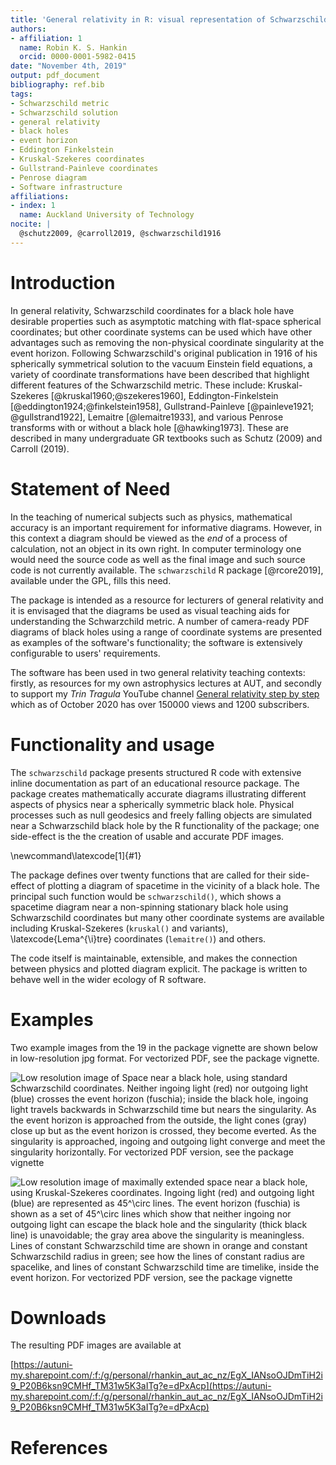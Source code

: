```yaml
---
title: 'General relativity in R: visual representation of Schwarzschild space using different coordinate systems'
authors:
- affiliation: 1
  name: Robin K. S. Hankin
  orcid: 0000-0001-5982-0415
date: "November 4th, 2019"
output: pdf_document
bibliography: ref.bib
tags:
- Schwarzschild metric
- Schwarzschild solution
- general relativity
- black holes
- event horizon
- Eddington Finkelstein
- Kruskal-Szekeres coordinates
- Gullstrand-Painleve coordinates
- Penrose diagram
- Software infrastructure
affiliations:
- index: 1
  name: Auckland University of Technology
nocite: |
  @schutz2009, @carroll2019, @schwarzschild1916
---
```


# Introduction




In general relativity, Schwarzschild coordinates for a black hole have
desirable properties such as asymptotic matching with flat-space
spherical coordinates; but other coordinate systems can be used which
have other advantages such as removing the non-physical coordinate
singularity at the event horizon.  Following Schwarzschild's original
publication in 1916 of his spherically symmetrical solution to the
vacuum Einstein field equations, a variety of coordinate
transformations have been described that highlight different features
of the Schwarzschild metric.  These include: Kruskal-Szekeres
[@kruskal1960;@szekeres1960], Eddington-Finkelstein
[@eddington1924;@finkelstein1958], Gullstrand-Painleve [@painleve1921;
@gullstrand1922], Lemaitre [@lemaitre1933], and various Penrose
transforms with or without a black hole [@hawking1973].  These are
described in many undergraduate GR textbooks such as Schutz (2009) and
Carroll (2019).

# Statement of Need

In the teaching of numerical subjects such as physics, mathematical
accuracy is an important requirement for informative diagrams.
However, in this context a diagram should be viewed as the _end_ of a
process of calculation, not an object in its own right.  In computer
terminology one would need the source code as well as the final image
and such source code is not currently available.  The `schwarzschild`
R package [@rcore2019], available under the GPL, fills this need.  

The package is intended as a resource for lecturers of general
relativity and it is envisaged that the diagrams be used as visual
teaching aids for understanding the Schwarzchild metric.  A number of
camera-ready PDF diagrams of black holes using a range of coordinate
systems are presented as examples of the software's functionality; the
software is extensively configurable to users' requirements.

The software has been used in two general relativity teaching
contexts: firstly, as resources for my own astrophysics lectures at
AUT, and secondly to support my _Trin Tragula_ YouTube channel
[General relativity step by
step](https://www.youtube.com/watch?v=JzCX3FqDIOc&list=PL9_n3Tqzq9iWtgD8POJFdnVUCZ_zw6OiB)
which as of October 2020 has over 150000 views and 1200 subscribers.

# Functionality and usage

The `schwarzschild` package presents structured R code with extensive
inline documentation as part of an educational resource package.  The
package creates mathematically accurate diagrams illustrating
different aspects of physics near a spherically symmetric black hole.
Physical processes such as null geodesics and freely falling objects
are simulated near a Schwarzschild black hole by the R functionality
of the package; one side-effect is the the creation of usable and
accurate PDF images.


\newcommand\latexcode[1]{#1}

The package defines over twenty functions that are called for their
side-effect of plotting a diagram of spacetime in the vicinity of a
black hole.  The principal such function would be `schwarzschild()`,
which shows a spacetime diagram near a non-spinning stationary black
hole using Schwarzschild coordinates but many other coordinate systems
are available including Kruskal-Szekeres (`kruskal()` and variants),
\latexcode{Lema\^{\i}tre} coordinates (`lemaitre()`) and others.

The code itself is maintainable, extensible, and makes
the connection between physics and plotted diagram explicit.  The
package is written to behave well in the wider ecology of R software.

# Examples

Two example images from the 19 in the package vignette are shown below
in low-resolution jpg format.  For vectorized PDF, see the package
vignette.



![Low resolution image of Space near a black
  hole, using standard Schwarzschild coordinates.
  Neither ingoing light (red) nor outgoing light (blue) crosses the
  event horizon (fuschia); inside the black hole, ingoing light
  travels backwards in Schwarzschild time but nears the singularity.
  As the event horizon is approached from the outside, the light cones
  (gray) close up but as the event horizon is crossed, they become
  everted.  As the singularity is approached, ingoing and outgoing
  light converge and meet the singularity horizontally.  For
  vectorized PDF version, see the package vignette](schwarzschild.jpg)

![Low resolution image of maximally extended space near a black hole,
  using Kruskal-Szekeres coordinates.  Ingoing light (red) and
  outgoing light (blue) are represented as $45^\circ$ lines.  The
  event horizon (fuschia) is shown as a set of $45^\circ$ lines which
  show that neither ingoing nor outgoing light can escape the black
  hole and the singularity (thick black line) is unavoidable; the gray
  area above the singularity is meaningless.  Lines of constant
  Schwarzschild time are shown in orange and constant Schwarzschild
  radius in green; see how the lines of constant radius are spacelike,
  and lines of constant Schwarzschild time are timelike, inside the
  event horizon.  For vectorized PDF version, see the package
  vignette](penrose_BH_extended.jpg)


# Downloads

The resulting PDF images are available at

[https://autuni-my.sharepoint.com/:f:/g/personal/rhankin_aut_ac_nz/EgX_IANsoOJDmTiH2i9_P20B6ksn9CMHf_TM31w5K3aITg?e=dPxAcp](https://autuni-my.sharepoint.com/:f:/g/personal/rhankin_aut_ac_nz/EgX_IANsoOJDmTiH2i9_P20B6ksn9CMHf_TM31w5K3aITg?e=dPxAcp)


# References
